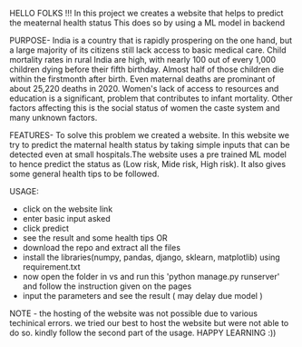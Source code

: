 HELLO FOLKS !!!
In this project we creates a website that helps to predict the meaternal health status
This does so by using a ML model in backend

PURPOSE-
India is a country that is rapidly prospering on the one hand, but a large majority of its citizens still lack access to basic medical care. Child mortality rates in rural India are high, with nearly 100 out of every 1,000 children dying before their fifth birthday. Almost half of those children die within the firstmonth after birth. Even maternal deaths are prominant of about 25,220 deaths in 2020. Women's lack of access to resources and education is a significant, problem that contributes to infant mortality. Other factors affecting this is the social status of women the caste system and many unknown factors.

FEATURES-
To solve this problem we created a website. In this website we try to predict the maternal health status by taking simple inputs that can be detected even at small hospitals.The website uses a pre trained ML model to hence predict the status as (Low risk, Mide risk, High risk). It also gives some general health tips to be followed.

USAGE:
  - click on the website link
  - enter basic input asked
  - click predict
  - see the result and some health tips
OR
  - download the repo and extract all the files
  - install the libraries(numpy, pandas, django, sklearn, matplotlib) using requirement.txt 
  - now open the folder  in vs and run this 'python manage.py runserver'  and follow the instruction given on the pages
  - input the parameters and see the result ( may delay due model )

NOTE - the hosting of the website was not possible due to various techinical errors. we tried our best to host the website but were not able to do so. kindly follow the second part of the usage.
HAPPY LEARNING :))
